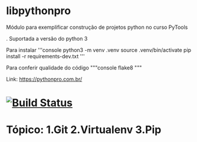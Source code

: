 # libpythonpro
Módulo para exemplificar construção de projetos python no curso PyTools

.
Suportada a versão do python 3


Para instalar 
'''console
python3 -m venv .venv
source .venv/bin/activate
pip install -r requirements-dev.txt
'''

Para conferir qualidade do código
"""console
flake8
"""

Link: https://pythonpro.com.br/

[![Build Status](https://app.travis-ci.com/Heber3000/libpythonpro.svg?branch=master)](https://app.travis-ci.com/Heber3000/libpythonpro)
=======


Tópico:
1.Git
2.Virtualenv
3.Pip
=======







